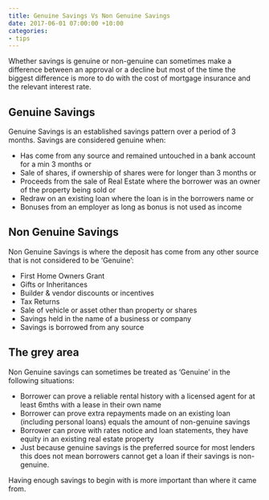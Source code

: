 ```yaml
---
title: Genuine Savings Vs Non Genuine Savings
date: 2017-06-01 07:00:00 +10:00
categories:
- tips
---
```


Whether savings is genuine or non-genuine can sometimes make a difference between an approval or a decline but most of the time the biggest difference is more to do with the cost of mortgage insurance and the relevant interest rate.

## Genuine Savings
Genuine Savings is an established savings pattern over a period of 3 months. Savings are considered genuine when:
* Has come from any source and remained untouched in a bank account for a min 3 months or
* Sale of shares, if ownership of shares were for longer than 3 months or
* Proceeds from the sale of Real Estate where the borrower was an owner of the property being sold or
* Redraw on an existing loan where the loan is in the borrowers name or
* Bonuses from an employer as long as bonus is not used as income

## Non Genuine Savings
Non Genuine Savings is where the deposit has come from any other source that is not considered to be ‘Genuine’:
* First Home Owners Grant
* Gifts or Inheritances
* Builder & vendor discounts or incentives
* Tax Returns
* Sale of vehicle or asset other than property or shares
* Savings held in the name of a business or company
* Savings is borrowed from any source

## The grey area
Non Genuine savings can sometimes be treated as ‘Genuine’ in the following situations:
* Borrower can prove a reliable rental history with a licensed agent for at least 6mths with a lease in their own name
* Borrower can prove extra repayments made on an existing loan (including personal loans) equals the amount of non-genuine savings
* Borrower can prove with rates notice and loan statements, they have equity in an existing real estate property
* Just because genuine savings is the preferred source for most lenders this does not mean borrowers cannot get a loan if their savings is non-genuine.

Having enough savings to begin with is more important than where it came from.
